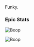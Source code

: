 Funky.

### Epic Stats
![Boop](https://github-readme-stats.vercel.app/api?username=Ameliaaaaaaa&theme=dark&show_icons=true&count_private=true)

![Boop](https://github-readme-stats.vercel.app/api/top-langs/?username=Ameliaaaaaaa&theme=dark&compact=true)
